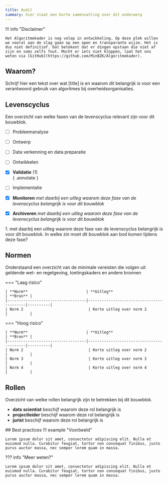 ```yaml
---
title: Audit
summary: hier staat een korte samenvatting over dit onderwerp
---
```

!!! info "Disclaimer"

    Het Algoritmekader is nog volop in ontwikkeling. Op deze plek willen we vooral aan de slag gaan op een open en transparante wijze. Het is dus niet definitief. Dat betekent dat er dingen opstaan die niet af zijn en soms zelfs fout. Mocht er iets niet kloppen, laat het ons weten via [GitHub](https://github.com/MinBZK/Algoritmekader).

## Waarom?
Schrijf hier een tekst over wat [title] is en waarom dit belangrijk is voor een verantwoord gebruik van algoritmes bij overheidsorganisaties. 

## Levenscyclus
Een overzicht van welke fasen van de levenscyclus relevant zijn voor dit bouwblok. 

<div class="annotate" markdown>

- [ ] Probleemanalyse
- [ ] Ontwerp
- [ ] Data verkenning en data preparatie
- [ ] Ontwikkelen
- [x] **Validatie** (1)  
        { .annotate }
       
- [ ] Implementatie
- [x] **Monitoren** *met daarbij een uitleg waarom deze fase van de levenscyclus belangrijk is voor dit bouwblok*
- [x] **Archiveren** *met daarbij een uitleg waarom deze fase van de levenscyclus belangrijk is voor dit bouwblok*

</div>
 1.  met daarbij een uitleg waarom deze fase van de levenscyclus belangrijk is voor dit bouwblok. In welke zin moet dit bouwblok aan bod komen tijdens deze fase?



## Normen

Onderstaand een overzicht van de minimale vereisten die volgen uit geldende wet- en regelgeving, toetingskaders en andere bronnen

=== "Laag risico" 

    | **Norm**                          | **Uitleg**                               | **Bron** |
    |-----------------------------------|------------------------------------------|----------|
    | Norm 2                             | Korte uitleg over norm 2                |          |
    
=== "Hoog risico"

    | **Norm**                          | **Uitleg**                               | **Bron** |
    |-----------------------------------|------------------------------------------|----------|
    | Norm 2                             | Korte uitleg over norm 2                |          |
    | Norm 3                             | Korte uitleg over norm 3                |          |
    | Norm 4                             | Korte uitleg over norm 4                |          |


## Rollen
Overzicht van welke rollen belangrijk zijn te betrekken bij dit bouwblok. 

<div class="grid cards" markdown>

- __dats scientist__ beschijf waarom deze rol belangrijk is
- __projectleider__ beschijf waarom deze rol belangrijk is
- __jurist__ beschijf waarom deze rol belangrijk is

</div>
## Best practices
!!! example "Voorbeeld"

    Lorem ipsum dolor sit amet, consectetur adipiscing elit. Nulla et
    euismod nulla. Curabitur feugiat, tortor non consequat finibus, justo
    purus auctor massa, nec semper lorem quam in massa.

??? info "Meer weten?"

    Lorem ipsum dolor sit amet, consectetur adipiscing elit. Nulla et
    euismod nulla. Curabitur feugiat, tortor non consequat finibus, justo
    purus auctor massa, nec semper lorem quam in massa.

